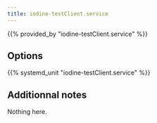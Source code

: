 ```yaml
---
title: iodine-testClient.service
---
```


{{% provided_by "iodine-testClient.service" %}}

## Options

{{% systemd_unit "iodine-testClient.service" %}}

## Additionnal notes

Nothing here.